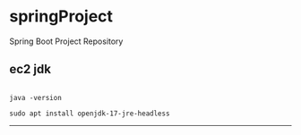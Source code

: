 springProject
===

Spring Boot Project Repository


ec2 jdk
---

<pre><code>
java -version

sudo apt install openjdk-17-jre-headless
</pre></code>


***
